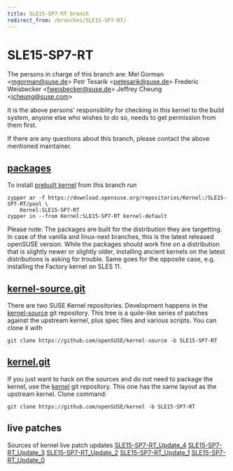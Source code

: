 ```yaml
---
title: SLE15-SP7-RT branch
redirect_from: /branches/SLE15-SP7-RT/
---
```

# SLE15-SP7-RT
The persons in charge of this branch are:
Mel Gorman <[mgorman@suse.de](mailto:mgorman@suse.de?subject=SLE15-SP7-RT%20branch)>
Petr Tesarik <[petesarik@suse.de](mailto:petesarik@suse.de?subject=SLE15-SP7-RT%20branch)>
Frederic Weisbecker <[fweisbecker@suse.de](mailto:fweisbecker@suse.de?subject=SLE15-SP7-RT%20branch)>
Jeffrey Cheung <[jcheung@suse.com](mailto:jcheung@suse.com?subject=SLE15-SP7-RT%20branch)>

It is the above persons' responsiblity for checking in this kernel to
the build system, anyone else who wishes to do so, needs to get
permission from them first.

If there are any questions about this branch, please contact the above
mentioned maintainer.


## [packages](https://download.opensuse.org/repositories/Kernel:/SLE15-SP7-RT)
To install
[prebuilt kernel](https://download.opensuse.org/repositories/Kernel:/SLE15-SP7-RT)
from this branch run

```
zypper ar -f https://download.opensuse.org/repositories/Kernel:/SLE15-SP7-RT/pool \
    Kernel:SLE15-SP7-RT
zypper in --from Kernel:SLE15-SP7-RT kernel-default
```

Please note: The packages are built for the distribution they are
targetting. In case of the vanilla and linux-next branches, this is the
latest released openSUSE version. While the packages should work
fine on a distribution that is slightly newer or slightly older,
installing ancient kernels on the latest distributions is asking for
trouble. Same goes for the opposite case, e.g. installing the Factory
kernel on SLES 11.

## [kernel-source.git](https://github.com/openSUSE/kernel-source/tree/SLE15-SP7-RT)
There are two SUSE Kernel repositories. Development happens in the
[kernel-source](https://github.com/openSUSE/kernel-source/tree/SLE15-SP7-RT)
git repository. This tree is a quile-like series of patches against the
upstream kernel, plus spec files and various scripts. You can clone it
with

```
git clone https://github.com/openSUSE/kernel-source -b SLE15-SP7-RT
```

## [kernel.git](https://github.com/openSUSE/kernel/tree/SLE15-SP7-RT)
If you just want to hack on the sources and do not need to package the
kernel, use the [kernel](https://github.com/openSUSE/kernel/tree/SLE15-SP7-RT)
git repository. This one has the same layout as the upstream kernel. Clone
command:

```
git clone https://github.com/openSUSE/kernel -b SLE15-SP7-RT
```

## live patches
Sources of kernel live patch updates [SLE15-SP7-RT_Update_4](https://github.com/SUSE/kernel-livepatch/tree/SLE15-SP7-RT_Update_4) [SLE15-SP7-RT_Update_3](https://github.com/SUSE/kernel-livepatch/tree/SLE15-SP7-RT_Update_3) [SLE15-SP7-RT_Update_2](https://github.com/SUSE/kernel-livepatch/tree/SLE15-SP7-RT_Update_2) [SLE15-SP7-RT_Update_1](https://github.com/SUSE/kernel-livepatch/tree/SLE15-SP7-RT_Update_1) [SLE15-SP7-RT_Update_0](https://github.com/SUSE/kernel-livepatch/tree/SLE15-SP7-RT_Update_0)
